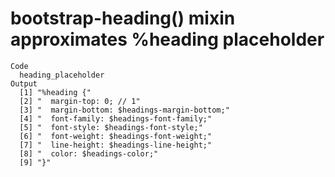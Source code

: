 # bootstrap-heading() mixin approximates %heading placeholder

    Code
      heading_placeholder
    Output
      [1] "%heading {"                               
      [2] "  margin-top: 0; // 1"                    
      [3] "  margin-bottom: $headings-margin-bottom;"
      [4] "  font-family: $headings-font-family;"    
      [5] "  font-style: $headings-font-style;"      
      [6] "  font-weight: $headings-font-weight;"    
      [7] "  line-height: $headings-line-height;"    
      [8] "  color: $headings-color;"                
      [9] "}"                                        

